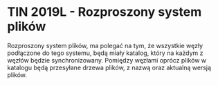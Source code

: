 # TIN 2019L - Rozproszony system plików
Rozproszony system plików, ma polegać na tym, że wszystkie węzły podłączone do tego systemu, będą miały katalog, który na każdym z węzłów będzie synchronizowany. Pomiędzy węzłami oprócz plików w katalogu będą przesyłane drzewa plików, z nazwą oraz aktualną wersją plików.